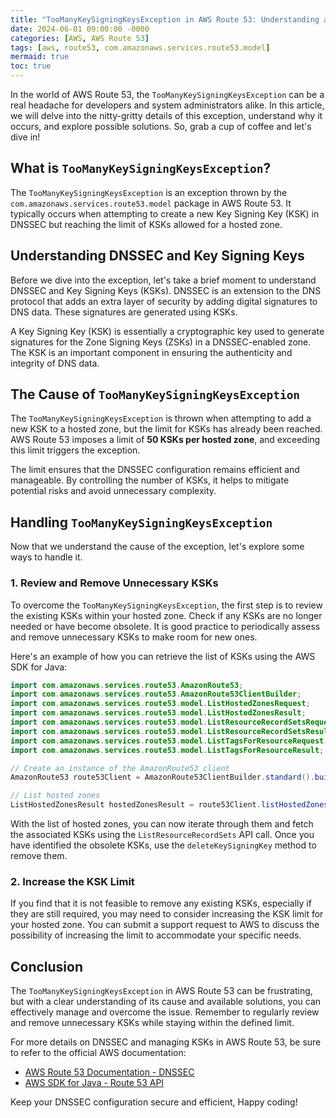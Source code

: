 ```yaml
---
title: "TooManyKeySigningKeysException in AWS Route 53: Understanding and Handling the Issue"
date: 2024-06-01 09:00:00 -0000
categories: [AWS, AWS Route 53]
tags: [aws, route53, com.amazonaws.services.route53.model]
mermaid: true
toc: true
---
```



In the world of AWS Route 53, the `TooManyKeySigningKeysException` can be a real headache for developers and system administrators alike. In this article, we will delve into the nitty-gritty details of this exception, understand why it occurs, and explore possible solutions. So, grab a cup of coffee and let's dive in!

## What is `TooManyKeySigningKeysException`?

The `TooManyKeySigningKeysException` is an exception thrown by the `com.amazonaws.services.route53.model` package in AWS Route 53. It typically occurs when attempting to create a new Key Signing Key (KSK) in DNSSEC but reaching the limit of KSKs allowed for a hosted zone.

## Understanding DNSSEC and Key Signing Keys

Before we dive into the exception, let's take a brief moment to understand DNSSEC and Key Signing Keys (KSKs). DNSSEC is an extension to the DNS protocol that adds an extra layer of security by adding digital signatures to DNS data. These signatures are generated using KSKs.

A Key Signing Key (KSK) is essentially a cryptographic key used to generate signatures for the Zone Signing Keys (ZSKs) in a DNSSEC-enabled zone. The KSK is an important component in ensuring the authenticity and integrity of DNS data.

## The Cause of `TooManyKeySigningKeysException`

The `TooManyKeySigningKeysException` is thrown when attempting to add a new KSK to a hosted zone, but the limit for KSKs has already been reached. AWS Route 53 imposes a limit of **50 KSKs per hosted zone**, and exceeding this limit triggers the exception.

The limit ensures that the DNSSEC configuration remains efficient and manageable. By controlling the number of KSKs, it helps to mitigate potential risks and avoid unnecessary complexity.

## Handling `TooManyKeySigningKeysException`

Now that we understand the cause of the exception, let's explore some ways to handle it.

### 1. Review and Remove Unnecessary KSKs

To overcome the `TooManyKeySigningKeysException`, the first step is to review the existing KSKs within your hosted zone. Check if any KSKs are no longer needed or have become obsolete. It is good practice to periodically assess and remove unnecessary KSKs to make room for new ones.

Here's an example of how you can retrieve the list of KSKs using the AWS SDK for Java:

```java
import com.amazonaws.services.route53.AmazonRoute53;
import com.amazonaws.services.route53.AmazonRoute53ClientBuilder;
import com.amazonaws.services.route53.model.ListHostedZonesRequest;
import com.amazonaws.services.route53.model.ListHostedZonesResult;
import com.amazonaws.services.route53.model.ListResourceRecordSetsRequest;
import com.amazonaws.services.route53.model.ListResourceRecordSetsResult;
import com.amazonaws.services.route53.model.ListTagsForResourceRequest;
import com.amazonaws.services.route53.model.ListTagsForResourceResult;

// Create an instance of the AmazonRoute53 client
AmazonRoute53 route53Client = AmazonRoute53ClientBuilder.standard().build();

// List hosted zones
ListHostedZonesResult hostedZonesResult = route53Client.listHostedZones(new ListHostedZonesRequest());
```

With the list of hosted zones, you can now iterate through them and fetch the associated KSKs using the `ListResourceRecordSets` API call. Once you have identified the obsolete KSKs, use the `deleteKeySigningKey` method to remove them.

### 2. Increase the KSK Limit

If you find that it is not feasible to remove any existing KSKs, especially if they are still required, you may need to consider increasing the KSK limit for your hosted zone. You can submit a support request to AWS to discuss the possibility of increasing the limit to accommodate your specific needs.

## Conclusion

The `TooManyKeySigningKeysException` in AWS Route 53 can be frustrating, but with a clear understanding of its cause and available solutions, you can effectively manage and overcome the issue. Remember to regularly review and remove unnecessary KSKs while staying within the defined limit.

For more details on DNSSEC and managing KSKs in AWS Route 53, be sure to refer to the official AWS documentation:

- [AWS Route 53 Documentation - DNSSEC](https://docs.aws.amazon.com/Route53/latest/DeveloperGuide/domain-name-servers-glue-records.html)
- [AWS SDK for Java - Route 53 API](https://docs.aws.amazon.com/AWSJavaSDK/latest/javadoc/com/amazonaws/services/route53/package-summary.html)

Keep your DNSSEC configuration secure and efficient, Happy coding!

